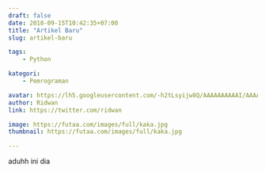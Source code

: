 ```yaml
---
draft: false
date: 2018-09-15T10:42:35+07:00
title: "Artikel Baru"
slug: artikel-baru

tags:
    - Python

kategori:
    - Pemrograman

avatar: https://lh5.googleusercontent.com/-h2tLsyijw8Q/AAAAAAAAAAI/AAAAAAAACys/WBpjN_34z3o/s32-c/photo.jpg
author: Ridwan
link: https://twitter.com/ridwan

image: https://futaa.com/images/full/kaka.jpg
thumbnail: https://futaa.com/images/full/kaka.jpg

---
```


aduhh ini dia
<!--more-->
